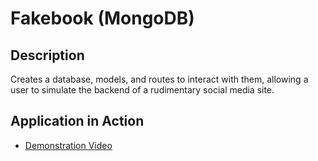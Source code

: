 # Fakebook (MongoDB)

## Description
Creates a database, models, and routes to interact with them, allowing a user to simulate the backend of a rudimentary social media site.

## Application in Action
- <a href="https://watch.screencastify.com/v/o3K9AfaKiZ3VH4h5srZY" target="_blank">Demonstration Video</a>
